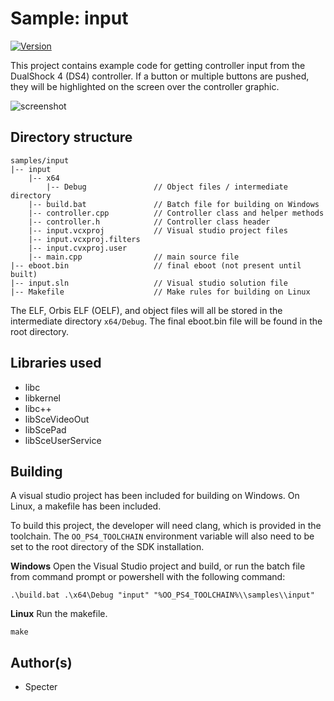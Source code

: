 # Sample: input

[![Version](https://img.shields.io/badge/Version-1.0-brightgreen.svg)](https://github.com/Cryptogenic/OpenOrbis-PS4-Toolchain)

This project contains example code for getting controller input from the DualShock 4 (DS4) controller. If a button or multiple buttons are pushed, they will be highlighted on the screen over the controller graphic.

![screenshot](screenshot.jpg)



## Directory structure
```
samples/input
|-- input
    |-- x64
        |-- Debug               // Object files / intermediate directory
    |-- build.bat               // Batch file for building on Windows
    |-- controller.cpp          // Controller class and helper methods
    |-- controller.h            // Controller class header
    |-- input.vcxproj           // Visual studio project files
    |-- input.vcxproj.filters
    |-- input.cvxproj.user
    |-- main.cpp                // main source file
|-- eboot.bin                   // final eboot (not present until built)
|-- input.sln                   // Visual studio solution file
|-- Makefile                    // Make rules for building on Linux
```
The ELF, Orbis ELF (OELF), and object files will all be stored in the intermediate directory `x64/Debug`. The final eboot.bin file will be found in the root directory.



## Libraries used

- libc
- libkernel
- libc++
- libSceVideoOut
- libScePad
- libSceUserService



## Building

A visual studio project has been included for building on Windows. On Linux, a makefile has been included.

To build this project, the developer will need clang, which is provided in the toolchain. The `OO_PS4_TOOLCHAIN` environment variable will also need to be set to the root directory of the SDK installation.

__Windows__
Open the Visual Studio project and build, or run the batch file from command prompt or powershell with the following command:
```
.\build.bat .\x64\Debug "input" "%OO_PS4_TOOLCHAIN%\\samples\\input"
```

__Linux__
Run the makefile.
```
make
```



## Author(s)

- Specter
